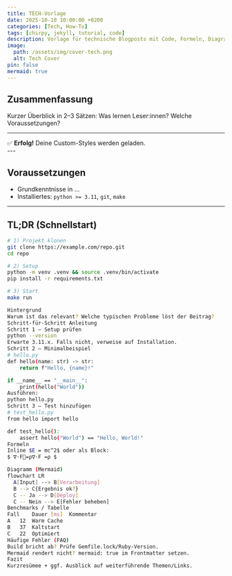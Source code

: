 ```yaml
---
title: TECH-Vorlage
date: 2025-10-10 10:00:00 +0200
categories: [Tech, How-To]
tags: [chirpy, jekyll, tutorial, code]
description: Vorlage für technische Blogposts mit Code, Formeln, Diagrammen.
image:
  path: /assets/img/cover-tech.png
  alt: Tech Cover
pin: false
mermaid: true
---
```


## Zusammenfassung
Kurzer Überblick in 2–3 Sätzen: Was lernen Leser:innen? Welche Voraussetzungen?

---
<div class="note note-success">
✅ <strong>Erfolg!</strong> Deine Custom-Styles werden geladen.
</div>
---

## Voraussetzungen
- Grundkenntnisse in …
- Installiertes: `python >= 3.11`, `git`, `make`

---

## TL;DR (Schnellstart)
```bash
# 1) Projekt klonen
git clone https://example.com/repo.git
cd repo

# 2) Setup
python -m venv .venv && source .venv/bin/activate
pip install -r requirements.txt

# 3) Start
make run

Hintergrund
Warum ist das relevant? Welche typischen Probleme löst der Beitrag?
Schritt-für-Schritt Anleitung
Schritt 1 – Setup prüfen
python --version
Erwarte 3.11.x. Falls nicht, verweise auf Installation.
Schritt 2 – Minimalbeispiel
# hello.py
def hello(name: str) -> str:
    return f"Hello, {name}!"

if __name__ == "__main__":
    print(hello("World"))
Ausführen:
python hello.py
Schritt 3 – Test hinzufügen
# test_hello.py
from hello import hello

def test_hello():
    assert hello("World") == "Hello, World!"
Formeln
Inline $E = mc^2$ oder als Block:
$ ∇⋅F⃗=ρ∇⋅F =ρ $

Diagramm (Mermaid)
flowchart LR
  A[Input] --> B[Verarbeitung]
  B --> C{Ergebnis ok?}
  C -- Ja --> D[Deploy]
  C -- Nein --> E[Fehler beheben]
Benchmarks / Tabelle
Fall	Dauer [ms]	Kommentar
A	12	Warm Cache
B	37	Kaltstart
C	22	Optimiert
Häufige Fehler (FAQ)
Build bricht ab? Prüfe Gemfile.lock/Ruby-Version.
Mermaid rendert nicht? mermaid: true im Frontmatter setzen.
Fazit
Kurzresümee + ggf. Ausblick auf weiterführende Themen/Links.

